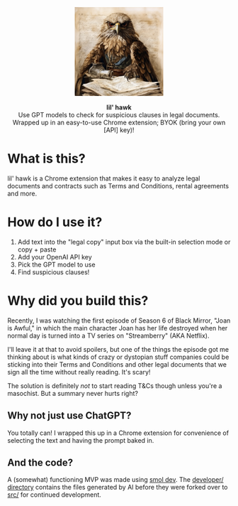<p align="center">
  <img src="https://github.com/polyphilz/lil-hawk/blob/main/src/images/logo.png" alt="lil hawk logo" width="200" height="200">
</p>

<p align="center">
    <b>lil' hawk</b> <br />
    Use GPT models to check for suspicious clauses in legal documents.<br />
    Wrapped up in an easy-to-use Chrome extension; BYOK (bring your own [API] key)!
</p>

# What is this?

lil' hawk is a Chrome extension that makes it easy to analyze legal documents and contracts such as Terms and Conditions, rental agreements and more.

# How do I use it?

1. Add text into the "legal copy" input box via the built-in selection mode or copy + paste
2. Add your OpenAI API key
3. Pick the GPT model to use
4. Find suspicious clauses!

# Why did you build this?

Recently, I was watching the first episode of Season 6 of Black Mirror, "Joan is Awful," in which the main character Joan has her life destroyed when her normal day is turned into a TV series on "Streamberry" (AKA Netflix).

I'll leave it at that to avoid spoilers, but one of the things the episode got me thinking about is what kinds of crazy or dystopian stuff companies could be sticking into their Terms and Conditions and other legal documents that we sign all the time without really reading. It's scary!

The solution is definitely _not_ to start reading T&Cs though unless you're a masochist. But a summary never hurts right?

## Why not just use ChatGPT?

You totally can! I wrapped this up in a Chrome extension for convenience of selecting the text and having the prompt baked in.

## And the code?

A (somewhat) functioning MVP was made using [smol dev](https://github.com/smol-ai/developer). The [developer/ directory](./developer/) contains the files generated by AI before they were forked over to [src/](./src/) for continued development.
